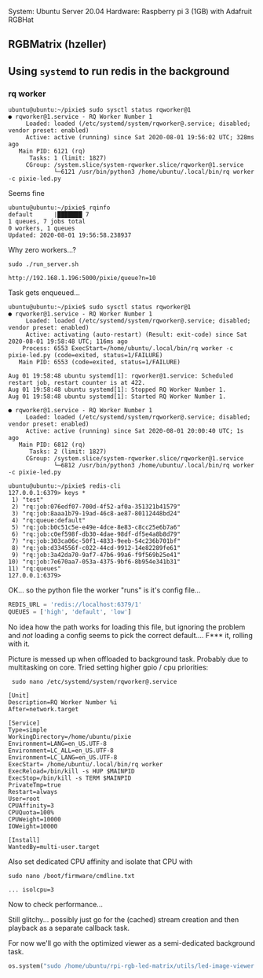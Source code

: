 System: Ubuntu Server 20.04
Hardware: Raspberry pi 3 (1GB) with Adafruit RGBHat

## RGBMatrix (hzeller)

## Using `systemd` to run redis in the background


### rq worker

```console
ubuntu@ubuntu:~/pixie$ sudo sysctl status rqworker@1
● rqworker@1.service - RQ Worker Number 1
     Loaded: loaded (/etc/systemd/system/rqworker@.service; disabled; vendor preset: enabled)
     Active: active (running) since Sat 2020-08-01 19:56:02 UTC; 328ms ago
   Main PID: 6121 (rq)
      Tasks: 1 (limit: 1827)
     CGroup: /system.slice/system-rqworker.slice/rqworker@1.service
             └─6121 /usr/bin/python3 /home/ubuntu/.local/bin/rq worker -c pixie-led.py
```

Seems fine

```console
ubuntu@ubuntu:~/pixie$ rqinfo
default      |███████ 7
1 queues, 7 jobs total
0 workers, 1 queues
Updated: 2020-08-01 19:56:58.238937
```

Why zero workers...?

`sudo ./run_server.sh`

`http://192.168.1.196:5000/pixie/queue?n=10`

Task gets enqueued...

```console
ubuntu@ubuntu:~/pixie$ sudo sysctl status rqworker@1
● rqworker@1.service - RQ Worker Number 1
     Loaded: loaded (/etc/systemd/system/rqworker@.service; disabled; vendor preset: enabled)
     Active: activating (auto-restart) (Result: exit-code) since Sat 2020-08-01 19:58:48 UTC; 116ms ago
    Process: 6553 ExecStart=/home/ubuntu/.local/bin/rq worker -c pixie-led.py (code=exited, status=1/FAILURE)
   Main PID: 6553 (code=exited, status=1/FAILURE)

Aug 01 19:58:48 ubuntu systemd[1]: rqworker@1.service: Scheduled restart job, restart counter is at 422.
Aug 01 19:58:48 ubuntu systemd[1]: Stopped RQ Worker Number 1.
Aug 01 19:58:48 ubuntu systemd[1]: Started RQ Worker Number 1.

● rqworker@1.service - RQ Worker Number 1
     Loaded: loaded (/etc/systemd/system/rqworker@.service; disabled; vendor preset: enabled)
     Active: active (running) since Sat 2020-08-01 20:00:40 UTC; 1s ago
   Main PID: 6812 (rq)
      Tasks: 2 (limit: 1827)
     CGroup: /system.slice/system-rqworker.slice/rqworker@1.service
             └─6812 /usr/bin/python3 /home/ubuntu/.local/bin/rq worker -c pixie-led.py
```

```console
ubuntu@ubuntu:~/pixie$ redis-cli
127.0.0.1:6379> keys *
 1) "test"
 2) "rq:job:076edf07-700d-4f52-af0a-351321b41579"
 3) "rq:job:8aaa1b79-19ad-46c8-ae87-80112448bd24"
 4) "rq:queue:default"
 5) "rq:job:b0c51c5e-e49e-4dce-8e83-c8cc25e6b7a6"
 6) "rq:job:c0ef598f-db30-4dae-98df-df5e4a8b8d79"
 7) "rq:job:303ca06c-50f1-4833-9eeb-54c236b701bf"
 8) "rq:job:d334556f-c022-44cd-9912-14e82289fe61"
 9) "rq:job:3a42da70-9af7-47b6-99a6-f9f569b25e41"
10) "rq:job:7e670aa7-053a-4375-9bf6-8b954e341b31"
11) "rq:queues"
127.0.0.1:6379>
```

OK... so the python file the worker "runs" is it's config file...

```python
REDIS_URL = 'redis://localhost:6379/1'
QUEUES = ['high', 'default', 'low']
```

No idea how the path works for loading this file, but ignoring the problem and _not_ loading a config seems to pick the correct default.... F*** it, rolling with it.

Picture is messed up when offloaded to background task. Probably due to multitasking on core. Tried setting higher gpio / cpu priorities:

```console
 sudo nano /etc/systemd/system/rqworker@.service
```

```config
[Unit]
Description=RQ Worker Number %i
After=network.target

[Service]
Type=simple
WorkingDirectory=/home/ubuntu/pixie
Environment=LANG=en_US.UTF-8
Environment=LC_ALL=en_US.UTF-8
Environment=LC_LANG=en_US.UTF-8
ExecStart= /home/ubuntu/.local/bin/rq worker
ExecReload=/bin/kill -s HUP $MAINPID
ExecStop=/bin/kill -s TERM $MAINPID
PrivateTmp=true
Restart=always
User=root
CPUAffinity=3
CPUQuota=100%
CPUWeight=10000
IOWeight=10000

[Install]
WantedBy=multi-user.target
```

Also set dedicated CPU affinity and isolate that CPU with 

```console
sudo nano /boot/firmware/cmdline.txt
```

```config
... isolcpu=3
```

Now to check performance...

Still glitchy... possibly just go for the (cached) stream creation and then playback as a separate callback task.

For now we'll go with the optimized viewer as a semi-dedicated background task.

```python
os.system("sudo /home/ubuntu/rpi-rgb-led-matrix/utils/led-image-viewer /home/ubuntu/pixie/cache/temp3.gif -t 5 --led-limit-refresh=200 --led-pwm-lsb-nanoseconds=200")
```
